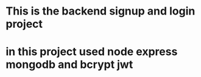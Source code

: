 # This is the backend signup and login project
# in this project used node express mongodb and bcrypt jwt 
